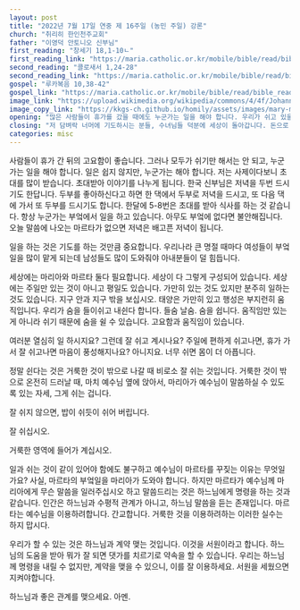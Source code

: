 ```yaml
---
layout: post
title: "2022년 7월 17일 연중 제 16주일 (농민 주일) 강론"
church: "취리히 한인천주교회"
father: "이영덕 안토니오 신부님"
first_reading: "창세기 18,1-10ㄴ"
first_reading_link: "https://maria.catholic.or.kr/mobile/bible/read/bible_read.asp?m=1&n=101&p=18"
second_reading: "콜로새서 1,24-28"
second_reading_link: "https://maria.catholic.or.kr/mobile/bible/read/bible_read.asp?m=2&n=158&p=1"
gospel: "루카복음 10,38-42"
gospel_link: "https://maria.catholic.or.kr/mobile/bible/read/bible_read.asp?m=2&n=149&p=10"
image_link: "https://upload.wikimedia.org/wikipedia/commons/4/4f/Johannes_%28Jan%29_Vermeer_-_Christ_in_the_House_of_Martha_and_Mary_-_Google_Art_Project.jpg"
image_copy_link: "https://kkgs-ch.github.io/homily/assets/images/mary-martha.jpg" # By Johannes Vermeer - fwE2zem7WDcSlA at Google Cultural Institute maximum zoom level, Public Domain, https://commons.wikimedia.org/w/index.php?curid=21865869
opening: "많은 사람들이 휴가를 갔을 때에도 누군가는 일을 해야 합니다. 우리가 쉬고 있을 때에도 누군가는 일을 하고 있습니다. 하느님이 항상 일을 하고 계시고 하느님이 일을 하지 않으시면 우리는 영원히 쉬게 됩니다."
closing: "저 담벼락 너머에 기도하시는 분들, 수녀님들 덕분에 세상이 돌아갑니다. 돈으로 세상이 돌아가는 것이 아닙니다. 기도할 때 우리가 세상의 중심이 됩니다. 기도하세요."
categories: misc
---
```

 
사람들이 휴가 간 뒤의 고요함이 좋습니다. 그러나 모두가 쉬기만 해서는 안 되고, 누군가는 일을 해야 합니다. 일은 쉽지 않지만, 누군가는 해야 합니다. 저는 사제이다보니 초대를 많이 받습니다. 초대받아 이야기를 나누게 됩니다. 한국 신부님은 저녁을 두번 드시기도 한답니다. 두부를 좋아하신다고 하면 한 댁에서 두부로 저녁을 드시고, 또 다음 댁에 가서 또 두부를 드시기도 합니다. 한달에 5-8번은 초대를 받아 식사를 하는 것 같습니다. 
항상 누군가는 부엌에서 일을 하고 있습니다. 아무도 부엌에 없다면 불안해집니다. 오늘 말씀에 나오는 마르타가 없으면 저녁은 배고픈 저녁이 됩니다. 

일을 하는 것은 기도를 하는 것만큼 중요합니다.
우리나라 큰 명절 때마다 여성들이 부엌일을 많이 맡게 되는데 남성들도 많이 도와줘야 아내분들이 덜 힘듭니다. 

세상에는 마리아와 마르타 둘다 필요합니다.
세상이 다 그렇게 구성되어 있습니다. 세상에는 주일만 있는 것이 아니고 평일도 있습니다.
가만히 있는 것도 있지만 분주히 일하는 것도 있습니다. 지구 안과 지구 밖을 보십시오. 태양은 가만히 있고 행성은 부지런히 움직입니다.
우리가 숨을 들이쉬고 내쉰다 합니다. 들숨 날숨. 숨을 쉽니다. 움직임만 있는 게 아니라 쉬기 때문에 숨을 쉴 수 있습니다.
고요함과 움직임이 있습니다. 

여러분 열심히 일 하시지요? 그런데 잘 쉬고 계시나요?
주일에 편하게 쉬고나면, 휴가 가서 잘 쉬고나면 마음이 풍성해지나요? 아니지요.
너무 쉬면 몸이 더 아픕니다.

정말 쉰다는 것은 거룩한 것이 밖으로 나갈 때 비로소 잘 쉬는 것입니다.
거룩한 것이 밖으로 온전히 드러날 때,
마치 예수님 옆에 앉아서, 마리아가 예수님이 말씀하실 수 있도록 있는 자세, 그게 쉬는 겁니다.
 
잘 쉬지 않으면, 밥이 쉬듯이 쉬어 버립니다.
 
잘 쉬십시오.
 
거룩한 영역에 들어가 계십시오.
 
일과 쉬는 것이 같이 있어야 함에도 불구하고 예수님이 마르타를 꾸짖는 이유는 무엇일가요?
사실, 마르타의 부엌일을 마리아가 도와야 합니다. 
하지만 마르타가 예수님께 마리아에게 무슨 말씀을 일러주십시오 하고 말씀드리는 것은 하느님에게 명령을 하는 것과 같습니다. 
인간은 하느님과 수평적 관계가 아니고, 하느님 말씀을 듣는 존재입니다. 마르타는 예수님을 이용하려합니다. 간교합니다. 거룩한 것을 이용하려하는 이러한 실수는 하지 맙시다. 
 
우리가 할 수 있는 것은 하느님과 계약 맺는 것입니다. 이것을 서원이라고 합니다.
하느님의 도움을 받아 뭐가 잘 되면 댓가를 치르기로 약속을 할 수 있습니다.
우리는 하느님께 명령을 내릴 수 없지만, 계약을 맺을 수 있으니, 이를 잘 이용하세요. 
서원을 세웠으면 지켜야합니다.
 
하느님과 좋은 관계를 맺으세요. 아멘.
 

 


